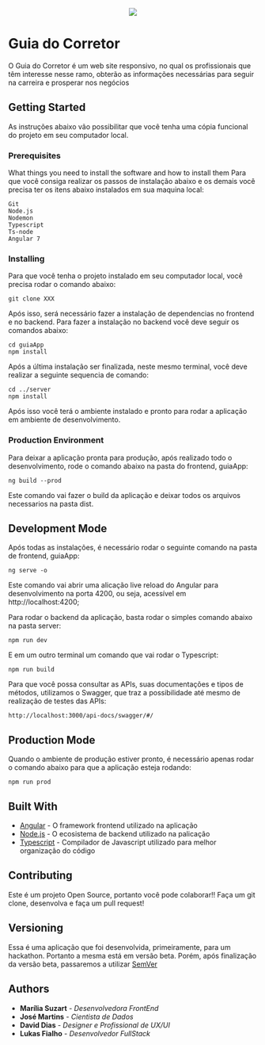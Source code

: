 <p align="center">
  <img src="https://i.ibb.co/WzmSM0w/LOGO1250.jpg raw=true"/>
</p>

# Guia do Corretor

O Guia do Corretor é um web site responsivo, no qual os profissionais que têm interesse nesse ramo, obterão as informações necessárias para seguir na carreira e prosperar nos negócios

## Getting Started

As instruções abaixo vão possibilitar que você tenha uma cópia funcional do projeto em seu computador local. 

### Prerequisites

What things you need to install the software and how to install them
Para que você consiga realizar os passos de instalação abaixo e os demais você precisa ter os itens abaixo instalados em sua maquina local:


```
Git
Node.js
Nodemon
Typescript
Ts-node
Angular 7
```

### Installing

Para que você tenha o projeto instalado em seu computador local, você precisa rodar o comando abaixo:

```
git clone XXX
```

Após isso, será necessário fazer a instalação de dependencias no frontend e no backend. Para fazer a instalação no backend você deve seguir os comandos abaixo:

```
cd guiaApp
npm install
```

Após a última instalação ser finalizada, neste mesmo terminal, você deve realizar a seguinte sequencia de comando:
```
cd ../server
npm install
```

Após isso você terá o ambiente instalado e pronto para rodar a aplicação em ambiente de desenvolvimento.

### Production Environment

Para deixar a aplicação pronta para produção, após realizado todo o desenvolvimento, rode o comando abaixo na pasta do frontend, guiaApp:

```
ng build --prod
```

Este comando vai fazer o build da aplicação e deixar todos os arquivos necessarios na pasta dist.


## Development Mode

Após todas as instalações, é necessário rodar o seguinte comando na pasta de frontend, guiaApp:

```
ng serve -o 
```

Este comando vai abrir uma alicação live reload do Angular para desenvolvimento na porta 4200, ou seja, acessível em http://localhost:4200;

Para rodar o backend da aplicação, basta rodar o simples comando abaixo na pasta server:

```
npm run dev
```

E em um outro terminal um comando que vai rodar o Typescript:

```
npm run build
```

Para que você possa consultar as APIs, suas documentações e tipos de métodos, utilizamos o Swagger, que traz a possibilidade até mesmo de  realização de testes das APIs:

```
http://localhost:3000/api-docs/swagger/#/
```

## Production Mode

Quando o ambiente de produção estiver pronto, é necessário apenas rodar o comando abaixo para que a aplicação esteja rodando:

```
npm run prod
```


## Built With

* [Angular](https://angular.io/) - O framework frontend utilizado na aplicação
* [Node.js](https://nodejs.org/en/) - O ecosistema de backend utilizado na palicação
* [Typescript](https://www.typescriptlang.org/) - Compilador de Javascript utilizado para melhor organização do código

## Contributing

Este é um projeto Open Source, portanto você pode colaborar!! Faça um git clone, desenvolva e faça um pull request!

## Versioning

Essa é uma aplicação que foi desenvolvida, primeiramente, para um hackathon. Portanto a mesma está em versão beta. Porém, após finalização da versão beta, passaremos a utilizar [SemVer](http://semver.org/)

## Authors

* **Marília Suzart** - *Desenvolvedora FrontEnd* 
* **José Martins** - *Cientista de Dados* 
* **David Dias** - *Designer e Profissional de UX/UI*
* **Lukas Fialho** - *Desenvolvedor FullStack*

